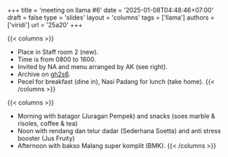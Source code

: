 +++
title = 'meeting on llama #6'
date = '2025-01-08T04:48:46+07:00'
draft = false
type = 'slides'
layout = 'columns'
tags = ['llama']
authors = ['viridi']
url = '25a20'
+++
<!--more-->

{{< columns >}}
+ Place in Staff room 2 (new).
+ Time is from 0800 to 1600.
+ Invited by NA and menu arranged by AK (see right).
+ Archive on [gh2s6](https://osf.io/gh2s6).
+ Pecel for breakfast (dine in), Nasi Padang for lunch (take home).
{{< /columns >}}

{{< columns >}}
+ Morning with batagor (Juragan Pempek) and snacks (soes marble & risoles, coffee & tea)
+ Noon with rendang dan telur dadar (Sederhana Soetta) and anti stress booster (Jus Fruity)
+ Afternoon with bakso Malang super komplit (BMK).
{{< /columns >}}
